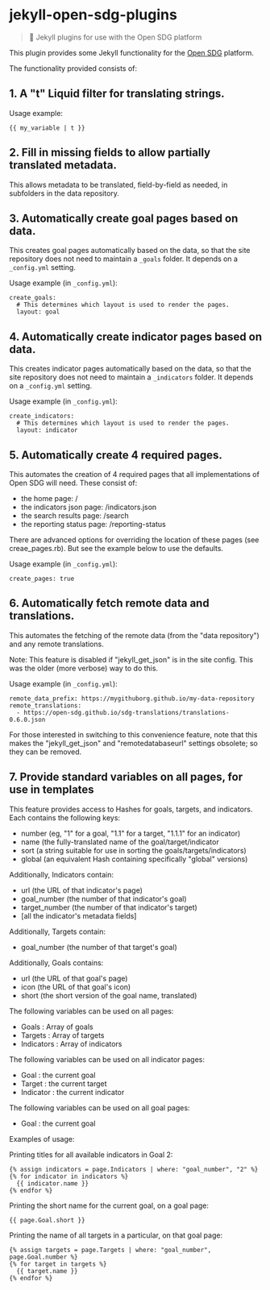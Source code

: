 # jekyll-open-sdg-plugins

> 💎 Jekyll plugins for use with the Open SDG platform

This plugin provides some Jekyll functionality for the [Open SDG](https://github.com/open-sdg/open-sdg) platform.

The functionality provided consists of:

## 1. A "t" Liquid filter for translating strings.

Usage example:

```
{{ my_variable | t }}
```

## 2. Fill in missing fields to allow partially translated metadata.

This allows metadata to be translated, field-by-field as needed, in subfolders in the data repository.

## 3. Automatically create goal pages based on data.

This creates goal pages automatically based on the data, so that the site repository does not need to maintain a `_goals` folder. It depends on a `_config.yml` setting.

Usage example (in `_config.yml`):
```
create_goals:
  # This determines which layout is used to render the pages.
  layout: goal
```

## 4. Automatically create indicator pages based on data.

This creates indicator pages automatically based on the data, so that the site repository does not need to maintain a `_indicators` folder. It depends on a `_config.yml` setting.

Usage example (in `_config.yml`):
```
create_indicators:
  # This determines which layout is used to render the pages.
  layout: indicator
```

## 5. Automatically create 4 required pages.

This automates the creation of 4 required pages that all implementations of Open SDG will need. These consist of:

* the home page: /
* the indicators json page: /indicators.json
* the search results page: /search
* the reporting status page: /reporting-status

There are advanced options for overriding the location of these pages (see creae_pages.rb). But see the example below to use the defaults.

Usage example (in `_config.yml`):
```
create_pages: true
```

## 6. Automatically fetch remote data and translations.

This automates the fetching of the remote data (from the "data repository") and any remote translations.

Note: This feature is disabled if "jekyll_get_json" is in the site config. This was the older (more verbose) way to do this.

Usage example (in `_config.yml`):
```
remote_data_prefix: https://mygithuborg.github.io/my-data-repository
remote_translations:
  - https://open-sdg.github.io/sdg-translations/translations-0.6.0.json

```

For those interested in switching to this convenience feature, note that this makes the "jekyll_get_json" and "remotedatabaseurl" settings obsolete; so they can be removed.

## 7. Provide standard variables on all pages, for use in templates

This feature provides access to Hashes for goals, targets, and indicators. Each
contains the following keys:
* number (eg, "1" for a goal, "1.1" for a target, "1.1.1" for an indicator)
* name (the fully-translated name of the goal/target/indicator
* sort (a string suitable for use in sorting the goals/targets/indicators)
* global (an equivalent Hash containing specifically "global" versions)

Additionally, Indicators contain:
* url (the URL of that indicator's page)
* goal_number (the number of that indicator's goal)
* target_number (the number of that indicator's target)
* [all the indicator's metadata fields]

Additionally, Targets contain:
* goal_number (the number of that target's goal)

Additionally, Goals contains:
* url (the URL of that goal's page)
* icon (the URL of that goal's icon)
* short (the short version of the goal name, translated)

The following variables can be used on all pages:

* Goals : Array of goals
* Targets : Array of targets
* Indicators : Array of indicators

The following variables can be used on all indicator pages:

* Goal : the current goal
* Target : the current target
* Indicator : the current indicator

The following variables can be used on all goal pages:

* Goal : the current goal

Examples of usage:

Printing titles for all available indicators in Goal 2:
```
{% assign indicators = page.Indicators | where: "goal_number", "2" %}
{% for indicator in indicators %}
  {{ indicator.name }}
{% endfor %}
```

Printing the short name for the current goal, on a goal page:
```
{{ page.Goal.short }}
```

Printing the name of all targets in a particular, on that goal page:
```
{% assign targets = page.Targets | where: "goal_number", page.Goal.number %}
{% for target in targets %}
  {{ target.name }}
{% endfor %}
